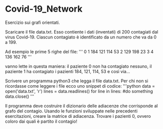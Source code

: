 # Covid-19_Network
Esercizio sui grafi orientati.

Scaricare il file data.txt.
Esso contiente i dati (inventati) di 200 contagiati dal virus Covid-19. Ciascun contagiato è identificato da un numero che va da 0 a 199.

Ad esempio le prime 5 righe del file:
'''
0
1 184 121 114 53
2 129 198 23
3
4 136 162 76
'''

vanno lette in questa maniera: il paziente 0 non ha contagiato nessuno, il paziente 1 ha contagiato i pazienti 184, 121, 114, 53 e così via...

Scrivere un programma python3 che legga il file data.txt. Per chi non si ricordasse come leggere i file ecco uno snippet di codice:
'''python
data = open('data.txt', 'r') 
lines = data.readlines() 
for line in lines: 
    #do something
data.close()
'''

Il programma deve costruire il dizionario delle adiacenze che corrisponde al grafo del contagio.
Usando le funzioni sviluppate nelle precedenti esercitazioni, creare la matrice di adiacenza.
Trovare i pazienti 0, ovvero coloro dai quali è partito il contagio!
